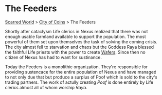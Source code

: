 # The Feeders
[Scarred World](./scarred-world.md) > [City of Coins](./city-of-coins.md) > The Feeders

Shortly after cataclysm Life clerics in Nexus realized that there was not enough usable farmland available to support the population. The most powerful of them set upon themselves the task of solving the coming crisis. The city almost fell to starvation and chaos but the Goddess Raya blessed the faithful Life priests with the power to create [Wafers](./poof.md). Since then no citizen of Nexus has had to want for sustinance.

Today the Feeders is a monolithic organization. They're responsible for providing sustencace for the entire population of Nexus and have managed to not only due that but produce a surplus of Poof which is sold to the city's trading partners. The work of actully creating *Poof* is done entirely by Life clerics almost all of whom worship *Raya*.
